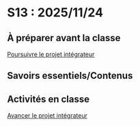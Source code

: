 # S13 : 2025/11/24

## À préparer avant la classe

[Poursuivre le projet intégrateur](../../02-activites/04/)


## Savoirs essentiels/Contenus


## Activités en classe

[Avancer le projet intégrateur](../../02-activites/04/)
